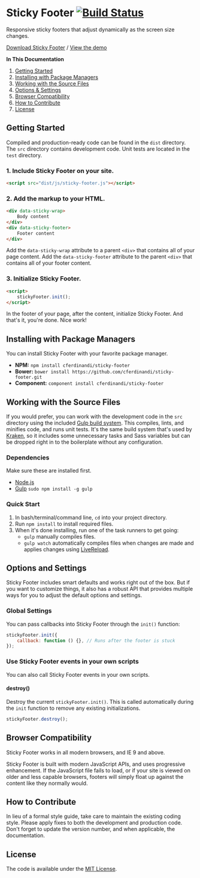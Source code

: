 # Sticky Footer [![Build Status](https://travis-ci.org/cferdinandi/sticky-footer.svg)](https://travis-ci.org/cferdinandi/sticky-footer)
Responsive sticky footers that adjust dynamically as the screen size changes.

[Download Sticky Footer](https://github.com/cferdinandi/sticky-footer/archive/master.zip) / [View the demo](http://cferdinandi.github.io/sticky-footer/)

**In This Documentation**

1. [Getting Started](#getting-started)
2. [Installing with Package Managers](#installing-with-package-managers)
3. [Working with the Source Files](#working-with-the-source-files)
4. [Options & Settings](#options-and-settings)
5. [Browser Compatibility](#browser-compatibility)
6. [How to Contribute](#how-to-contribute)
7. [License](#license)



## Getting Started

Compiled and production-ready code can be found in the `dist` directory. The `src` directory contains development code. Unit tests are located in the `test` directory.

### 1. Include Sticky Footer on your site.

```html
<script src="dist/js/sticky-footer.js"></script>
```

### 2. Add the markup to your HTML.

```html
<div data-sticky-wrap>
	Body content
</div>
<div data-sticky-footer>
	Footer content
</div>
```

Add the `data-sticky-wrap` attribute to a parent `<div>` that contains all of your page content. Add the `data-sticky-footer` attribute to the parent `<div>` that contains all of your footer content.

### 3. Initialize Sticky Footer.

```html
<script>
	stickyFooter.init();
</script>
```

In the footer of your page, after the content, initialize Sticky Footer. And that's it, you're done. Nice work!



## Installing with Package Managers

You can install Sticky Footer with your favorite package manager.

* **NPM:** `npm install cferdinandi/sticky-footer`
* **Bower:** `bower install https://github.com/cferdinandi/sticky-footer.git`
* **Component:** `component install cferdinandi/sticky-footer`



## Working with the Source Files

If you would prefer, you can work with the development code in the `src` directory using the included [Gulp build system](http://gulpjs.com/). This compiles, lints, and minifies code, and runs unit tests. It's the same build system that's used by [Kraken](http://cferdinandi.github.io/kraken/), so it includes some unnecessary tasks and Sass variables but can be dropped right in to the boilerplate without any configuration.

### Dependencies
Make sure these are installed first.

* [Node.js](http://nodejs.org)
* [Gulp](http://gulpjs.com) `sudo npm install -g gulp`

### Quick Start

1. In bash/terminal/command line, `cd` into your project directory.
2. Run `npm install` to install required files.
3. When it's done installing, run one of the task runners to get going:
	* `gulp` manually compiles files.
	* `gulp watch` automatically compiles files when changes are made and applies changes using [LiveReload](http://livereload.com/).



## Options and Settings

Sticky Footer includes smart defaults and works right out of the box. But if you want to customize things, it also has a robust API that provides multiple ways for you to adjust the default options and settings.

### Global Settings

You can pass callbacks into Sticky Footer through the `init()` function:

```javascript
stickyFooter.init({
	callback: function () {}, // Runs after the footer is stuck
});
```

### Use Sticky Footer events in your own scripts

You can also call Sticky Footer events in your own scripts.

#### destroy()
Destroy the current `stickyFooter.init()`. This is called automatically during the `init` function to remove any existing initializations.

```javascript
stickyFooter.destroy();
```



## Browser Compatibility

Sticky Footer works in all modern browsers, and IE 9 and above.

Sticky Footer is built with modern JavaScript APIs, and uses progressive enhancement. If the JavaScript file fails to load, or if your site is viewed on older and less capable browsers, footers will simply float up against the content like they normally would.



## How to Contribute

In lieu of a formal style guide, take care to maintain the existing coding style. Please apply fixes to both the development and production code. Don't forget to update the version number, and when applicable, the documentation.



## License

The code is available under the [MIT License](LICENSE.md).